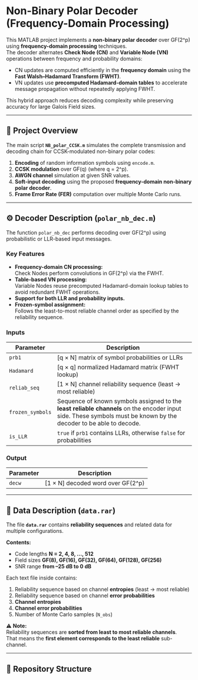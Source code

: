 # Non-Binary Polar Decoder (Frequency-Domain Processing)

This MATLAB project implements a **non-binary polar decoder** over GF(2^p) using **frequency-domain processing** techniques.  
The decoder alternates **Check Node (CN)** and **Variable Node (VN)** operations between frequency and probability domains:  
- CN updates are computed efficiently in the **frequency domain** using the **Fast Walsh–Hadamard Transform (FWHT)**.  
- VN updates use **precomputed Hadamard-domain tables** to accelerate message propagation without repeatedly applying FWHT.  

This hybrid approach reduces decoding complexity while preserving accuracy for large Galois Field sizes.

---

## 🧩 Project Overview

The main script **`NB_polar_CCSK.m`** simulates the complete transmission and decoding chain for CCSK-modulated non-binary polar codes:
1. **Encoding** of random information symbols using `encode.m`.
2. **CCSK modulation** over GF(q) (where q = 2^p).
3. **AWGN channel** simulation at given SNR values.
4. **Soft-input decoding** using the proposed **frequency-domain non-binary polar decoder**.
5. **Frame Error Rate (FER)** computation over multiple Monte Carlo runs.

---

## ⚙️ Decoder Description (`polar_nb_dec.m`)

The function `polar_nb_dec` performs decoding over GF(2^p) using probabilistic or LLR-based input messages.

### Key Features
- **Frequency-domain CN processing:**  
  Check Nodes perform convolutions in GF(2^p) via the FWHT.
- **Table-based VN processing:**  
  Variable Nodes reuse precomputed Hadamard-domain lookup tables to avoid redundant FWHT operations.
- **Support for both LLR and probability inputs.**
- **Frozen-symbol assignment:**  
  Follows the least-to-most reliable channel order as specified by the reliability sequence.

### Inputs
| Parameter | Description |
|------------|-------------|
| `prb1` | [q × N] matrix of symbol probabilities or LLRs |
| `Hadamard` | [q × q] normalized Hadamard matrix (FWHT lookup) |
| `reliab_seq` | [1 × N] channel reliability sequence (least → most reliable) |
| `frozen_symbols` | Sequence of known symbols assigned to the **least reliable channels** on the encoder input side. These symbols must be known by the decoder to be able to decode. |
| `is_LLR` | `true` if `prb1` contains LLRs, otherwise `false` for probabilities |

### Output
| Parameter | Description |
|------------|-------------|
| `decw` | [1 × N] decoded word over GF(2^p) |

---

## 🧮 Data Description (`data.rar`)

The file **`data.rar`** contains **reliability sequences** and related data for multiple configurations.

**Contents:**
- Code lengths **N = 2, 4, 8, ..., 512**
- Field sizes **GF(8), GF(16), GF(32), GF(64), GF(128), GF(256)**
- SNR range **from –25 dB to 0 dB**

Each text file inside contains:
1. Reliability sequence based on channel **entropies** (least → most reliable)
2. Reliability sequence based on channel **error probabilities**
3. **Channel entropies**
4. **Channel error probabilities**
5. Number of Monte Carlo samples (`N_obs`)

⚠️ **Note:**  
Reliability sequences are **sorted from least to most reliable channels**.  
That means the **first element corresponds to the least reliable** sub-channel.

---

## 📂 Repository Structure

